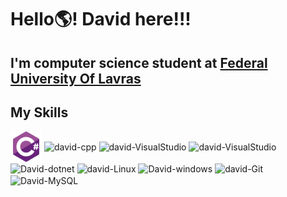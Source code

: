 <div>
<h1>Hello🌎! David here!!!</h1>

<h2>I'm computer science student at <a href="https://ufla.br/">Federal University Of Lavras</a></h2>

<h2>My Skills</h2>
<img align="center" alt="david-Csharp" height="50" width="50"
src="https://raw.githubusercontent.com/devicons/devicon/master/icons/csharp/csharp-original.svg"> <img
align="center" alt="david-cpp" height="50" width="50"
src="https://user-images.githubusercontent.com/73839667/148657872-449fdb27-b1d2-4be7-8620-c9d5d788bfe2.png">
<img align="center" alt="david-VisualStudio" height="50" width="50"
src="https://user-images.githubusercontent.com/73839667/159142016-2e951e1a-1df0-4965-a956-c42ede01ad0f.png">
<img align="center" alt="david-VisualStudio" height="50" width="50"
src="https://user-images.githubusercontent.com/73839667/148657708-66a6de0e-ba57-4966-84e0-93636bd45454.png">
<img align="center" alt="David-dotnet" height="50" width="50"
src="https://user-images.githubusercontent.com/73839667/170784638-d80e2a22-8fa8-4bfb-8f91-12779b2bf36d.png">
<img align="center" alt="david-Linux" height="50" width="50"
src="https://user-images.githubusercontent.com/73839667/170783938-1fa2818e-a453-449e-9b08-4bf699087932.png">
<img align="center" alt="David-windows" height="50" width="50"
src="https://user-images.githubusercontent.com/73839667/170786416-626ab243-b6c9-4586-96a1-7d8babcbaaa6.png">
<img align="center" alt="david-Git" height="50" width="50"
src="https://user-images.githubusercontent.com/73839667/148657974-293112d0-c46a-4401-aae1-d7393243ba45.png">
<img align="center" alt="David-MySQL" height="90" width="90"
src="https://user-images.githubusercontent.com/73839667/159141917-c85b1502-9d16-4ceb-bd4c-744cb28ffcaf.png">
</div>
